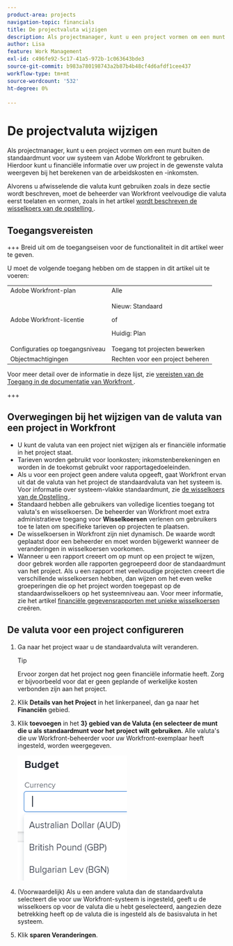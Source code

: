 ```yaml
---
product-area: projects
navigation-topic: financials
title: De projectvaluta wijzigen
description: Als projectmanager, kunt u een project vormen om een munt buiten de standaardmunt voor uw systeem van Adobe Workfront te gebruiken. Hierdoor kunt u financiële informatie over uw project in de gewenste valuta weergeven bij het berekenen van de arbeidskosten en -inkomsten.
author: Lisa
feature: Work Management
exl-id: c496fe92-5c17-41a5-972b-1c063643bde3
source-git-commit: b983a780198743a2b87b4b48cf4d6afdf1cee437
workflow-type: tm+mt
source-wordcount: '532'
ht-degree: 0%

---
```


# De projectvaluta wijzigen

Als projectmanager, kunt u een project vormen om een munt buiten de standaardmunt voor uw systeem van Adobe Workfront te gebruiken. Hierdoor kunt u financiële informatie over uw project in de gewenste valuta weergeven bij het berekenen van de arbeidskosten en -inkomsten.

Alvorens u afwisselende die valuta kunt gebruiken zoals in deze sectie wordt beschreven, moet de beheerder van Workfront veelvoudige die valuta eerst toelaten en vormen, zoals in het artikel [ wordt beschreven de wisselkoers van de opstelling ](../../../administration-and-setup/manage-workfront/exchange-rates/set-up-exchange-rates.md).

## Toegangsvereisten

+++ Breid uit om de toegangseisen voor de functionaliteit in dit artikel weer te geven.

U moet de volgende toegang hebben om de stappen in dit artikel uit te voeren:

<table style="table-layout:auto"> 
 <col> 
 <col> 
 <tbody> 
  <tr> 
   <td role="rowheader">Adobe Workfront-plan</td> 
   <td>Alle</td> 
  </tr> 
  <tr> 
   <td role="rowheader">Adobe Workfront-licentie</td> 
   <td>
   <p>Nieuw: Standaard</p>
   <p>of</p>
   <p>Huidig: Plan</p></td> 
  </tr> 
  <tr> 
   <td role="rowheader">Configuraties op toegangsniveau</td> 
   <td>Toegang tot projecten bewerken</td> 
  </tr> 
  <tr> 
   <td role="rowheader">Objectmachtigingen</td> 
   <td>Rechten voor een project beheren</td> 
  </tr> 
 </tbody> 
</table>

Voor meer detail over de informatie in deze lijst, zie [ vereisten van de Toegang in de documentatie van Workfront ](/help/quicksilver/administration-and-setup/add-users/access-levels-and-object-permissions/access-level-requirements-in-documentation.md).

+++

## Overwegingen bij het wijzigen van de valuta van een project in Workfront

* U kunt de valuta van een project niet wijzigen als er financiële informatie in het project staat.
* Tarieven worden gebruikt voor loonkosten; inkomstenberekeningen en worden in de toekomst gebruikt voor rapportagedoeleinden.
* Als u voor een project geen andere valuta opgeeft, gaat Workfront ervan uit dat de valuta van het project de standaardvaluta van het systeem is. Voor informatie over systeem-vlakke standaardmunt, zie [ de wisselkoers van de Opstelling ](../../../administration-and-setup/manage-workfront/exchange-rates/set-up-exchange-rates.md).
* Standaard hebben alle gebruikers van volledige licenties toegang tot valuta&#39;s en wisselkoersen. De beheerder van Workfront moet extra administratieve toegang voor **Wisselkoersen** verlenen om gebruikers toe te laten om specifieke tarieven op projecten te plaatsen.
* De wisselkoersen in Workfront zijn niet dynamisch. De waarde wordt geplaatst door een beheerder en moet worden bijgewerkt wanneer de veranderingen in wisselkoersen voorkomen.
* Wanneer u een rapport creeert om op munt op een project te wijzen, door gebrek worden alle rapporten gegroepeerd door de standaardmunt van het project. Als u een rapport met veelvoudige projecten creeert die verschillende wisselkoersen hebben, dan wijzen om het even welke groeperingen die op het project worden toegepast op de standaardwisselkoers op het systeemniveau aan. Voor meer informatie, zie het artikel [ financiële gegevensrapporten met unieke wisselkoersen ](../../../reports-and-dashboards/reports/creating-and-managing-reports/create-financial-data-reports-unique-exchange-rates.md) creëren.

## De valuta voor een project configureren

1. Ga naar het project waar u de standaardvaluta wilt veranderen.

   >[!TIP]
   >
   >Ervoor zorgen dat het project nog geen financiële informatie heeft. Zorg er bijvoorbeeld voor dat er geen geplande of werkelijke kosten verbonden zijn aan het project.

1. Klik **Details van het Project** in het linkerpaneel, dan ga naar het **Financiën** gebied.
1. Klik **toevoegen** in het **3} gebied van de Valuta {en selecteer de munt die u als standaardmunt voor het project wilt gebruiken.** Alle valuta&#39;s die uw Workfront-beheerder voor uw Workfront-exemplaar heeft ingesteld, worden weergegeven.

   ![ Valuta op project ](assets/currency-on-project-expanded-nwe.png)

1. (Voorwaardelijk) Als u een andere valuta dan de standaardvaluta selecteert die voor uw Workfront-systeem is ingesteld, geeft u de wisselkoers op voor de valuta die u hebt geselecteerd, aangezien deze betrekking heeft op de valuta die is ingesteld als de basisvaluta in het systeem.
1. Klik **sparen Veranderingen**.
